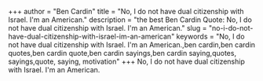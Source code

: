 +++
author = "Ben Cardin"
title = "No, I do not have dual citizenship with Israel. I'm an American."
description = "the best Ben Cardin Quote: No, I do not have dual citizenship with Israel. I'm an American."
slug = "no-i-do-not-have-dual-citizenship-with-israel-im-an-american"
keywords = "No, I do not have dual citizenship with Israel. I'm an American.,ben cardin,ben cardin quotes,ben cardin quote,ben cardin sayings,ben cardin saying,quotes, sayings,quote, saying, motivation"
+++
No, I do not have dual citizenship with Israel. I'm an American.
